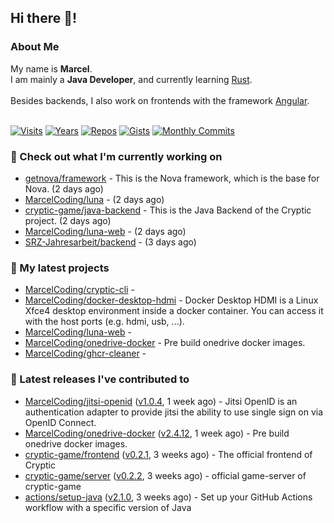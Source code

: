 ## Hi there 👋!




### About Me

My name is **Marcel**.<br>
I am mainly a **Java Developer**, and currently learning [Rust](https://www.rust-lang.org).<br>
<br>
Besides backends, I also work on frontends with the framework [Angular](https://angular.io).
<br>
<br>

[![Visits](https://badges.pufler.dev/visits/MarcelCoding/MarcelCoding?style=flat-square&color=black&logo=github)](https://github.com/MarcelCoding)
[![Years](https://badges.pufler.dev/years/MarcelCoding?style=flat-square&color=black&logo=github)](https://github.com/MarcelCoding)
[![Repos](https://badges.pufler.dev/repos/MarcelCoding?style=flat-square&color=black&logo=github)](https://github.com/MarcelCoding?tab=repositories)
[![Gists](https://badges.pufler.dev/gists/MarcelCoding?style=flat-square&color=black&logo=github)](https://gist.github.com/MarcelCoding)
[![Monthly Commits](https://badges.pufler.dev/commits/monthly/MarcelCoding?style=flat-square&color=black&logo=github)](https://github.com/MarcelCoding)

### 👷 Check out what I'm currently working on

- [getnova/framework](https://github.com/getnova/framework) - This is the Nova framework, which is the base for Nova. (2 days ago)
- [MarcelCoding/luna](https://github.com/MarcelCoding/luna) -  (2 days ago)
- [cryptic-game/java-backend](https://github.com/cryptic-game/java-backend) - This is the Java Backend of the Cryptic project. (2 days ago)
- [MarcelCoding/luna-web](https://github.com/MarcelCoding/luna-web) -  (2 days ago)
- [SRZ-Jahresarbeit/backend](https://github.com/SRZ-Jahresarbeit/backend) -  (3 days ago)

### 🌱 My latest projects

- [MarcelCoding/cryptic-cli](https://github.com/MarcelCoding/cryptic-cli) - 
- [MarcelCoding/docker-desktop-hdmi](https://github.com/MarcelCoding/docker-desktop-hdmi) - Docker Desktop HDMI is a Linux Xfce4 desktop environment inside a docker container. You can access it with the host ports (e.g. hdmi, usb, ...).
- [MarcelCoding/luna-web](https://github.com/MarcelCoding/luna-web) - 
- [MarcelCoding/onedrive-docker](https://github.com/MarcelCoding/onedrive-docker) - Pre build onedrive docker images.
- [MarcelCoding/ghcr-cleaner](https://github.com/MarcelCoding/ghcr-cleaner) - 

### 🔭 Latest releases I've contributed to

- [MarcelCoding/jitsi-openid](https://github.com/MarcelCoding/jitsi-openid) ([v1.0.4](https://github.com/MarcelCoding/jitsi-openid/releases/tag/v1.0.4), 1 week ago) - Jitsi OpenID is an authentication adapter to provide jitsi the ability to use single sign on via OpenID Connect.
- [MarcelCoding/onedrive-docker](https://github.com/MarcelCoding/onedrive-docker) ([v2.4.12](https://github.com/MarcelCoding/onedrive-docker/releases/tag/v2.4.12), 1 week ago) - Pre build onedrive docker images.
- [cryptic-game/frontend](https://github.com/cryptic-game/frontend) ([v0.2.1](https://github.com/cryptic-game/frontend/releases/tag/v0.2.1), 3 weeks ago) - The official frontend of Cryptic
- [cryptic-game/server](https://github.com/cryptic-game/server) ([v0.2.2](https://github.com/cryptic-game/server/releases/tag/v0.2.2), 3 weeks ago) - official game-server of cryptic-game
- [actions/setup-java](https://github.com/actions/setup-java) ([v2.1.0](https://github.com/actions/setup-java/releases/tag/v2.1.0), 3 weeks ago) - Set up your GitHub Actions workflow with a specific version of Java


